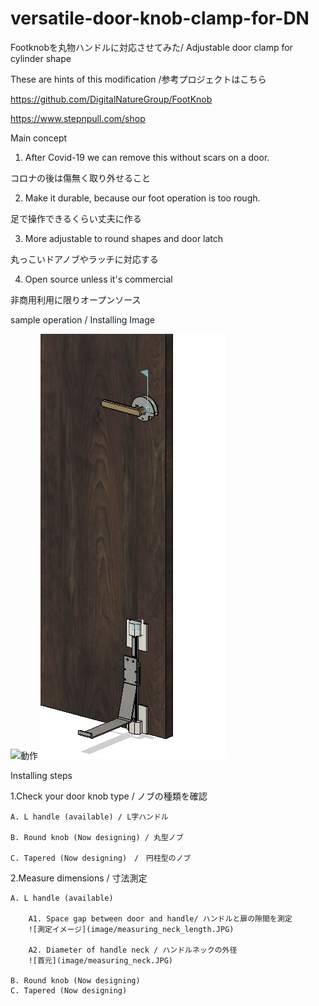 # versatile-door-knob-clamp-for-DN
Footknobを丸物ハンドルに対応させてみた/ Adjustable door clamp for cylinder shape

These are hints of this modification /参考プロジェクトはこちら

https://github.com/DigitalNatureGroup/FootKnob

https://www.stepnpull.com/shop

Main concept
1. After Covid-19 we can remove this without scars on a door.

コロナの後は傷無く取り外せること

2. Make it durable, because our foot operation is too rough.

足で操作できるくらい丈夫に作る

3. More adjustable to round shapes and door latch

丸っこいドアノブやラッチに対応する

4. Open source unless it's commercial

非商用利用に限りオープンソース


sample operation / Installing Image

![動作](https://github.com/ccfussy/versatile-door-knob-clamp-for-DN/blob/master/foot_knob_clamp%20_small.gif)
![Installing](image/view_install.jpg)



Installing steps

1.Check your door knob type / ノブの種類を確認

	A. L handle (available) / L字ハンドル
 
	B. Round knob (Now designing) / 丸型ノブ
 
	C. Tapered (Now designing)　/　円柱型のノブ 

2.Measure dimensions / 寸法測定

	A. L handle (available)
		
		A1. Space gap between door and handle/ ハンドルと扉の隙間を測定
		![測定イメージ](image/measuring_neck_length.JPG)
		
		A2. Diameter of handle neck / ハンドルネックの外径 
		![首元](image/measuring_neck.JPG)
   
	B. Round knob (Now designing)
	C. Tapered (Now designing)
